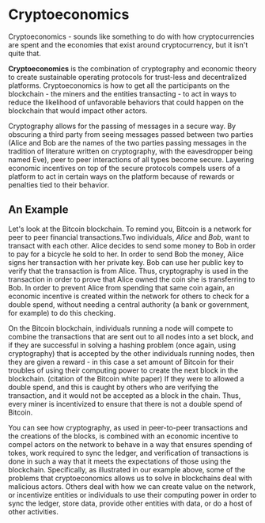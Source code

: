 # Cryptoeconomics

Cryptoeconomics - sounds like something to do with how cryptocurrencies are spent and the economies that exist around cryptocurrency, but it isn't quite that.

**Cryptoeconomics** is the combination of cryptography and economic theory to create sustainable operating protocols for trust-less and decentralized platforms. Cryptoeconomics is how to get all the participants on the blockchain - the miners and the entities transacting - to act in ways to reduce the likelihood of unfavorable behaviors that could happen on the blockchain that would impact other actors.

Cryptography allows for the passing of messages in a secure way. By obscuring a third party from seeing messages passed between two parties \(Alice and Bob are the names of the two parties passing messages in the tradition of literature written on cryptography, with the eavesdropper being named Eve\), peer to peer interactions of all types become secure. Layering economic incentives on top of the secure protocols compels users of a platform to act in certain ways on the platform because of rewards or penalties tied to their behavior.

## An Example

Let's look at the Bitcoin blockchain. To remind you, Bitcoin is a network for peer to peer financial transactions.Two individuals, _Alice_ and _Bob_, want to transact with each other. Alice decides to send some money to Bob in order to pay for a bicycle he sold to her. In order to send Bob the money, Alice signs her transaction with her private key. Bob can use her public key to verify that the transaction is from Alice. Thus, cryptography is used in the transaction in order to prove that Alice owned the coin she is transferring to Bob. In order to prevent Alice from spending that same coin again, an economic incentive is created within the network for others to check for a double spend, without needing a central authority \(a bank or government, for example\) to do this checking.

On the Bitcoin blockchain, individuals running a node will compete to combine the transactions that are sent out to all nodes into a set block, and if they are successful in solving a hashing problem \(once again, using cryptography\) that is accepted by the other individuals running nodes, then they are given a reward - in this case a set amount of Bitcoin for their troubles of using their computing power to create the next block in the blockchain. \(citation of the Bitcoin white paper\) If they were to allowed a double spend, and this is caught by others who are verifying the transaction, and it would not be accepted as a block in the chain. Thus, every miner is incentivized to ensure that there is not a double spend of Bitcoin.

You can see how cryptography, as used in peer-to-peer transactions and the creations of the blocks, is combined with an economic incentive to compel actors on the network to behave in a way that ensures spending of tokes, work required to sync the ledger, and verification of transactions is done in such a way that it meets the expectations of those using the blockchain. Specifically, as illustrated in our example above, some of the problems that cryptoeconomics allows us to solve in blockchains deal with malicious actors. Others deal with how we can create value on the network, or incentivize entities or individuals to use their computing power in order to sync the ledger, store data, provide other entities with data, or do a host of other activities.


